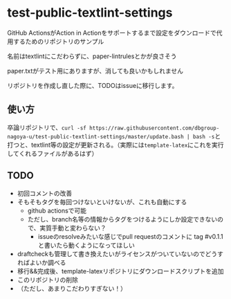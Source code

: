 # test-public-textlint-settings
GitHub ActionsがAction in Actionをサポートするまで設定をダウンロードで代用するためのリポジトリのサンプル

名前はtextlintにこだわらずに、paper-lintrulesとかが良さそう

paper.txtがテスト用にありますが、消しても良いかもしれません

リポジトリを作成し直した際に、TODOはissueに移行します。

## 使い方
卒論リポジトリで、`curl -sf https://raw.githubusercontent.com/dbgroup-nagoya-u/test-public-textlint-settings/master/update.bash | bash -s`と打つと、textlint等の設定が更新される。（実際には`template-latex`にこれを実行してくれるファイルがあるはず）

## TODO
- 初回コメントの改善
- そもそもタグを毎回つけないといけないが、これも自動にする
  - github actionsで可能
  - ただし、branch名等の情報からタグをつけるようにしか設定できないので、実質手動と変わらない？
    - issueのresolveみたいな感じでpull requestのコメントに tag #v0.1.1 と書いたら動くようになってほしい
- draftcheckも管理して書き換えたいがライセンスがついていないのでどうすればよいか調べる
- 移行&&完成後、template-latexリポジトリにダウンロードスクリプトを追加
- このリポジトリの削除
- （ただし、あまりこだわりすぎない！）
